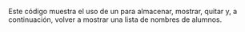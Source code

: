 Este código muestra el uso de un para almacenar, mostrar, quitar y, a continuación, volver a mostrar una lista de nombres de alumnos. 
